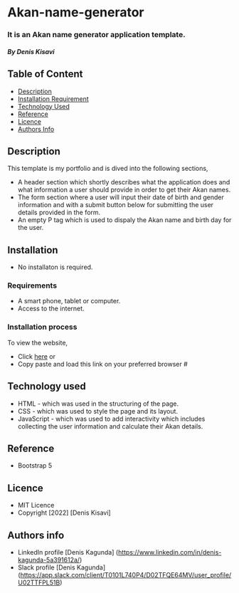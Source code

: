 # Akan-name-generator
### It is an Akan name generator application template.
##### By Denis Kisavi

## Table of Content

+ [Description](#description)
+ [Installation Requirement](#installation)
+ [Technology Used](#technology-used)
+ [Reference](#reference)
+ [Licence](#licence)
+ [Authors Info](#author-Info)

## Description
This template is my portfolio and is dived into the following sections,
 + A header section which shortly describes what the application does and what information a user should provide in order to get their Akan names.
 + The form section where a user will input their date of birth and gender information and with a submit button below for submitting the user details provided in    the form.
 + An empty P tag which is used to dispaly the Akan name and birth day for the user.
  
 ## Installation
  + No installaton is required.
 ### Requirements
  + A smart phone, tablet or computer.
  + Access to the internet.
  
  ### Installation process
  To view the website,
  + Click <a href="#">here</a> or
  + Copy paste and load this link on your preferred browser  #
  
  ## Technology used
  + HTML - which was used in the structuring of the page.
  + CSS - which was used to style the page and its layout.
  + JavaScript - which was used to add interactivity which includes collecting the user information and calculate their Akan details. 
  
  ## Reference
  + Bootstrap 5
  
  ## Licence
  + MIT Licence
  + Copyright [2022] [Denis Kisavi]

  ## Authors info
  + LinkedIn profile [Denis Kagunda] (https://www.linkedin.com/in/denis-kagunda-5a391612a/)
  + Slack profile [Denis Kagunda] (https://app.slack.com/client/T0101L740P4/D02TFQE64MV/user_profile/U02TTFPL51B)
